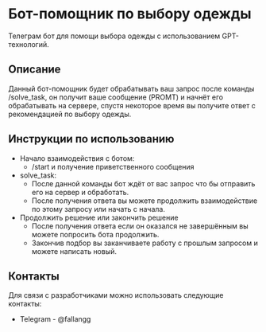 # Бот-помощник по выбору одежды

Телеграм бот для помощи выбора одежды с использованием GPT-технологий.

## Описание

Данный бот-помощник будет обрабатывать ваш запрос после команды /solve_task, 
он получит ваше сообщение (PROMT) и начнёт его обрабатывать на сервере, 
спустя некоторое время вы получите ответ с рекомендацией по выбору одежды.

## Инструкции по использованию
- Начало взаимодействия с ботом:
  - /start и получение приветственного сообщения
- solve_task:
  - После данной команды бот ждёт от вас запрос что бы отправить его на сервер и обработать.
  - После получения ответа вы можете продолжить взаимодействие по этому запросу или начать с начала.
- Продолжить решение или закончить решение 
  - После получения ответа если он оказался не завершённым вы можете попросить бота продолжить.
  - Закончив подбор вы заканчиваете работу с прошлым запросом и можете написать новый.

## Контакты
Для связи с разработчиками можно использовать следующие контакты:

- Telegram - @fallangg

